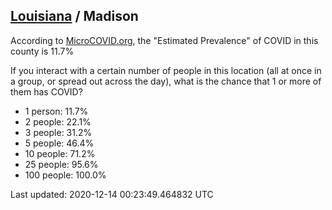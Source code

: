 
## [Louisiana](/united-states/louisiana) / Madison

According to [MicroCOVID.org](http://microcovid.org),
the "Estimated Prevalence" of COVID in this county is 11.7%

If you interact with a certain number of people in this location
(all at once in a group, or spread out across the day), what is the chance that
1 or more of them has COVID?

- 1 person: 11.7%
- 2 people: 22.1%
- 3 people: 31.2%
- 5 people: 46.4%
- 10 people: 71.2%
- 25 people: 95.6%
- 100 people: 100.0%

Last updated: 2020-12-14 00:23:49.464832 UTC
